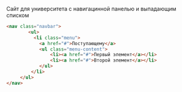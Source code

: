 Сайт для университета с навигацинной панелью и выпадающим списком
```html
<nav class="navbar">
        <ul>
          <li class="menu">
            <a href="#">Поступающему</a>
            <ul class="menu-content">
                <li><a href="#">Первый элемент</a></li>
                <li><a href="#">Второй элемент</a></li>
            </ul>
         </li>
     </ul>
</nav>
```
